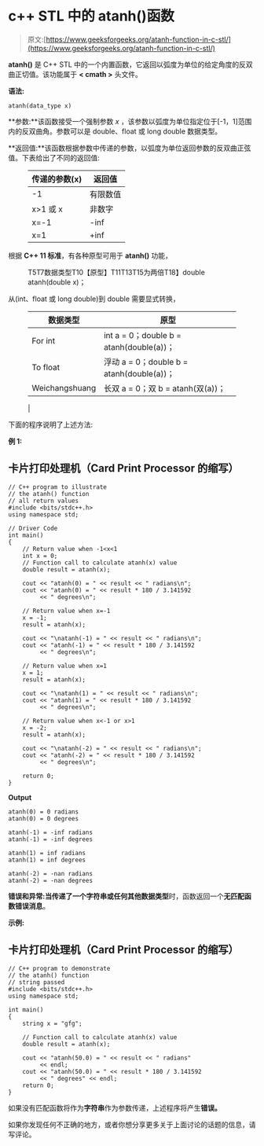 # c++ STL 中的 atanh()函数

> 原文:[https://www.geeksforgeeks.org/atanh-function-in-c-stl/](https://www.geeksforgeeks.org/atanh-function-in-c-stl/)

**atanh()** 是 C++ STL 中的一个内置函数，它返回以弧度为单位的给定角度的反双曲正切值。该功能属于 **< cmath >** 头文件。

**语法:**

```
atanh(data_type x)
```

**参数:**该函数接受一个强制参数 *x* ，该参数以弧度为单位指定位于[-1，1]范围内的反双曲角。参数可以是 double、float 或 long double 数据类型。

**返回值:**该函数根据参数中传递的参数，以弧度为单位返回参数的反双曲正弦值。下表给出了不同的返回值:

<figure class="table">

| 传递的参数(x) | 返回值 |
| --- | --- |
| -1 | 有限数值 |
| x>1 或 x | 非数字 |
| x=-1 | -inf |
| x=1 | +inf |

</figure>

根据 **C++ 11 标准**，有各种原型可用于 **atanh()** 功能，

<figure class="table">T5T7数据类型T10【原型】T11T13T15为两倍T18】double atanh(double x)；</figure>

从(int、float 或 long double)到 double 需要显式转换，

<figure class="table">

| 数据类型 | 原型 |
| --- | --- |
| For int | int a = 0；double b = atanh(double(a))； |
| To float | 浮动 a = 0；double b = atanh(double(a))； |
| Weichangshuang | 长双 a = 0；双 b = atanh(双(a))；

 |

</figure>

下面的程序说明了上述方法:

**例 1:**

## 卡片打印处理机（Card Print Processor 的缩写）

```
// C++ program to illustrate
// the atanh() function
// all return values
#include <bits/stdc++.h>
using namespace std;

// Driver Code
int main()
{
    // Return value when -1<x<1
    int x = 0;
    // Function call to calculate atanh(x) value
    double result = atanh(x);

    cout << "atanh(0) = " << result << " radians\n";
    cout << "atanh(0) = " << result * 180 / 3.141592
         << " degrees\n";

    // Return value when x=-1
    x = -1;
    result = atanh(x);

    cout << "\natanh(-1) = " << result << " radians\n";
    cout << "atanh(-1) = " << result * 180 / 3.141592
         << " degrees\n";

    // Return value when x=1
    x = 1;
    result = atanh(x);

    cout << "\natanh(1) = " << result << " radians\n";
    cout << "atanh(1) = " << result * 180 / 3.141592
         << " degrees\n";

    // Return value when x<-1 or x>1
    x = -2;
    result = atanh(x);

    cout << "\natanh(-2) = " << result << " radians\n";
    cout << "atanh(-2) = " << result * 180 / 3.141592
         << " degrees\n";

    return 0;
}
```

**Output**

```
atanh(0) = 0 radians
atanh(0) = 0 degrees

atanh(-1) = -inf radians
atanh(-1) = -inf degrees

atanh(1) = inf radians
atanh(1) = inf degrees

atanh(-2) = -nan radians
atanh(-2) = -nan degrees
```

**错误和异常:**当传递了一个**字符串或任何其他数据类型**时，函数返回一个**无匹配函数错误消息**。

**示例:**

## 卡片打印处理机（Card Print Processor 的缩写）

```
// C++ program to demonstrate
// the atanh() function
// string passed
#include <bits/stdc++.h>
using namespace std;

int main()
{
    string x = "gfg";

    // Function call to calculate atanh(x) value
    double result = atanh(x);

    cout << "atanh(50.0) = " << result << " radians"
         << endl;
    cout << "atanh(50.0) = " << result * 180 / 3.141592
         << " degrees" << endl;
    return 0;
}
```

如果没有匹配函数将作为**字符串**作为参数传递，上述程序将产生**错误。**

如果你发现任何不正确的地方，或者你想分享更多关于上面讨论的话题的信息，请写评论。